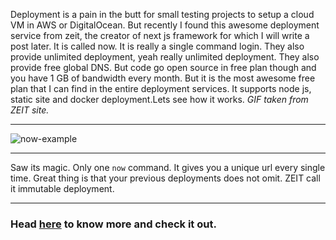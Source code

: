 Deployment is a pain in the butt for small testing projects to setup a cloud VM in AWS or DigitalOcean. But recently I found this awesome deployment service from zeit, the creator of next js framework for which I will write a post later. It is called now. It is really a single command login. They also provide unlimited deployment, yeah really unlimited deployment. They also provide free global DNS. But code go open source in free plan though and you have 1 GB of bandwidth every month. But it is the most awesome free plan that I can find in the entire deployment services. It supports node js, static site and docker deployment.Lets see how it works. _GIF taken from ZEIT site._

<hr>

![now-example](/content/images/2017/08/2674118914543364345a1efea35608aa.gif)

<hr>

Saw its magic. Only one `now` command. It gives you a unique url every single time. Great thing is that your previous deployments does not omit. ZEIT call it immutable deployment.

<hr>

### Head [here](http://zeit.co/now) to know more and check it out.
